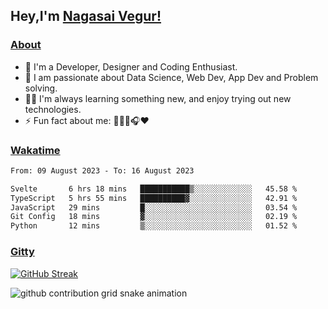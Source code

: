 ## Hey,I'm [Nagasai Vegur!](https://nsvegur.vercel.app/)

### [About](https://nsvegur.me/)

- 🔭 I'm a Developer, Designer and Coding Enthusiast.
- 🎲 I am passionate about Data Science, Web Dev, App Dev and Problem solving. 
- 👨‍💻 I'm always learning something new, and enjoy trying out new technologies.
- ⚡ Fun fact about me: 👨🏻‍💻🎧♥️

### [Wakatime](https://wakatime.com/@NSVegur)

<!--START_SECTION:waka-->

```txt
From: 09 August 2023 - To: 16 August 2023

Svelte       6 hrs 18 mins   ███████████▒░░░░░░░░░░░░░   45.58 %
TypeScript   5 hrs 55 mins   ██████████▓░░░░░░░░░░░░░░   42.91 %
JavaScript   29 mins         █░░░░░░░░░░░░░░░░░░░░░░░░   03.54 %
Git Config   18 mins         ▓░░░░░░░░░░░░░░░░░░░░░░░░   02.19 %
Python       12 mins         ▒░░░░░░░░░░░░░░░░░░░░░░░░   01.52 %
```

<!--END_SECTION:waka-->

### [Gitty](https://github.com/NSVEGUR?tab=repositories)

[![GitHub Streak](https://github-readme-streak-stats.herokuapp.com?user=NSVEGUR&theme=dark&hide_border=true&date_format=M%20j%5B%2C%20Y%5D&ring=57A6FF&fire=57A6FF&currStreakLabel=57A6FF&background=0F1017)]('https://github.com/NSVEGUR')

![github contribution grid snake animation](https://raw.githubusercontent.com/NSVEGUR/NSVEGUR/output/github-contribution-grid-snake.svg)
